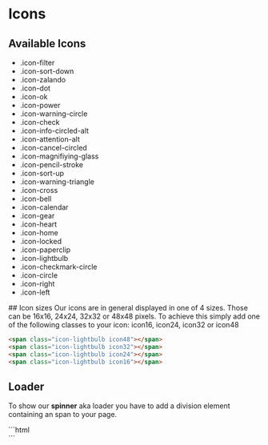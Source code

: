# Icons

## Available Icons
<ul class="icon-list">
    <li><span class="icon-filter icon24"></span><span class="text">.icon-filter</span></li>
    <li><span class="icon-sort-down icon24"></span><span class="text">.icon-sort-down</span></li>
    <li><span class="icon-zalando icon24"></span><span class="text">.icon-zalando</span></li>
    <li><span class="icon-dot icon24"></span><span class="text">.icon-dot</span></li>
    <li><span class="icon-ok icon24"></span><span class="text">.icon-ok</span></li>
    <li><span class="icon-power icon24"></span><span class="text">.icon-power</span></li>
    <li><span class="icon-warning-circle icon24"></span><span class="text">.icon-warning-circle</span></li>
    <li><span class="icon-check icon24"></span><span class="text">.icon-check</span></li>
    <li><span class="icon-info-circled-alt icon24"></span><span class="text">.icon-info-circled-alt</span></li>
    <li><span class="icon-attention-alt icon24"></span><span class="text">.icon-attention-alt</span></li>
    <li><span class="icon-cancel-circled icon24"></span><span class="text">.icon-cancel-circled</span></li>
    <li><span class="icon-magnifiying-glass icon24"></span><span class="text">.icon-magnifiying-glass</span></li>
    <li><span class="icon-pencil-stroke icon24"></span><span class="text">.icon-pencil-stroke</span></li>
    <li><span class="icon-sort-up icon24"></span><span class="text">.icon-sort-up</span></li>
    <li><span class="icon-warning-triangle icon24"></span><span class="text">.icon-warning-triangle</span></li>
    <li><span class="icon-cross icon24"></span><span class="text">.icon-cross</span></li>
    <li><span class="icon-bell icon24"></span><span class="text">.icon-bell</span></li>
    <li><span class="icon-calendar icon24"></span><span class="text">.icon-calendar</span></li>
    <li><span class="icon-gear icon24"></span><span class="text">.icon-gear</span></li>
    <li><span class="icon-heart icon24"></span><span class="text">.icon-heart</span></li>
    <li><span class="icon-home icon24"></span><span class="text">.icon-home</span></li>
    <li><span class="icon-locked icon24"></span><span class="text">.icon-locked</span></li>
    <li><span class="icon-paperclip icon24"></span><span class="text">.icon-paperclip</span></li>
    <li><span class="icon-lightbulb icon24"></span><span class="text">.icon-lightbulb</span></li>
    <li><span class="icon-checkmark-circle icon24"></span><span class="text">.icon-checkmark-circle</span></li>
    <li><span class="icon-circle icon24"></span><span class="text">.icon-circle</span></li>
    <li><span class="icon-right icon24"></span><span class="text">.icon-right</span></li>
    <li><span class="icon-left icon24"></span><span class="text">.icon-left</span></li>
</ul>
## Icon sizes
Our icons are in general displayed in one of 4 sizes. Those can be 16x16, 24x24, 32x32 or 48x48 pixels.
To achieve this simply add one of the following classes to your icon: icon16, icon24, icon32 or icon48

<span class="icon-lightbulb icon48"></span>
<span class="icon-lightbulb icon32"></span>
<span class="icon-lightbulb icon24"></span>
<span class="icon-lightbulb icon16"></span>
```html
<span class="icon-lightbulb icon48"></span>
<span class="icon-lightbulb icon32"></span>
<span class="icon-lightbulb icon24"></span>
<span class="icon-lightbulb icon16"></span>
```

## Loader
To show our **spinner** aka loader you have to add a division element containing an span to your page.

<div class="icon-zalando mod-spinner"><span></span></div>
```html
<div class="icon-zalando mod-spinner"><span></span></div>
```
